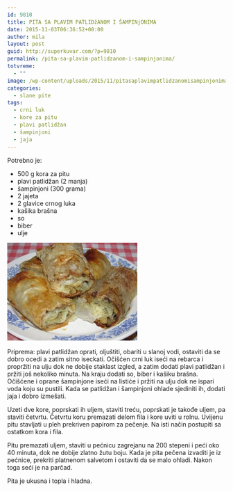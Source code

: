 ```yaml
---
id: 9810
title: PITA SA PLAVIM PATLIDžANOM I ŠAMPINjONIMA
date: 2015-11-03T06:36:52+00:00
author: mila
layout: post
guid: http://superkuvar.com/?p=9810
permalink: /pita-sa-plavim-patlidzanom-i-sampinjonima/
totvreme:
  - ""
image: /wp-content/uploads/2015/11/pitasaplavimpatlidzanomisampinjonima-940x198.jpg
categories:
  - slane pite
tags:
  - crni luk
  - kore za pitu
  - plavi patlidžan
  - šampinjoni
  - jaja
---
```

Potrebno je:  
* 500 g kora za pitu  
* plavi patlidžan (2 manja)  
* šampinjoni (300 grama)  
* 2 jajeta  
* 2 glavice crnog luka  
* kašika brašna  
* so  
* biber  
* ulje

[<img class="alignnone size-medium wp-image-9812" src="/wp-content/uploads/2015/11/pitasaplavimpatlidzanomisampinjonima-300x225.jpg" alt="pitasaplavimpatlidzanomisampinjonima" width="300" height="225" />](/wp-content/uploads/2015/11/pitasaplavimpatlidzanomisampinjonima-e1446532338349.jpg)

Priprema: plavi patlidžan oprati, oljuštiti, obariti u slanoj vodi, ostaviti da se dobro ocedi a zatim sitno iseckati. Očišćen crni luk iseći na rebarca i propržiti na ulju dok ne dobije staklast izgled, a zatim dodati plavi patlidžan i pržiti još nekoliko minuta. Na kraju dodati so, biber i kašiku brašna. Očišćene i oprane šampinjone iseći na listiće i pržiti na ulju dok ne ispari voda koju su pustili. Kada se patlidžan i šampinjoni ohlade sjediniti ih, dodati jaja i dobro izmešati.

Uzeti dve kore, poprskati ih uljem, staviti treću, poprskati je takođe uljem, pa staviti četvrtu. Četvrtu koru premazati delom fila i kore uviti u rolnu. Uvijenu pitu stavljati u pleh prekriven papirom za pečenje. Na isti način postupiti sa ostatkom kora i fila.

Pitu premazati uljem, staviti u pećnicu zagrejanu na 200 stepeni i peći oko 40 minuta, dok ne dobije zlatno žutu boju. Kada je pita pečena izvaditi je iz pećnice, prekriti platnenom salvetom i ostaviti da se malo ohladi. Nakon toga seći je na parčad.

Pita je ukusna i topla i hladna.